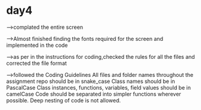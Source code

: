 # day4

-->complated the entire screen

-->Almost finished finding the fonts required for the screen and implemented in the code

-->as per in the instructions for coding,checked the rules for all the files and corrected the file format 

-->followed the Coding Guidelines
        All files and folder names throughout the assignment repo should be in snake_case
        Class names should be in PascalCase
        Class instances, functions, variables, field values should be in camelCase
        Code should be separated into simpler functions wherever possible. Deep nesting of code is not allowed.



